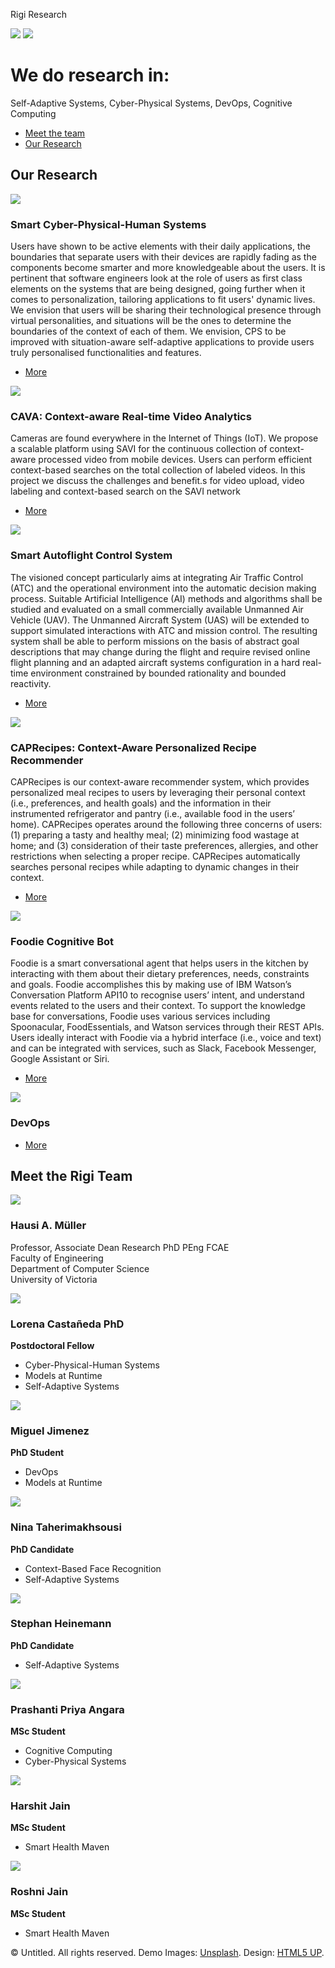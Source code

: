 Rigi Research       

 [![](images/rigi_logo_500x91.png)](index.html) [![](images/uvic-logo.jpg)](http://www.csc.uvic.ca/) 

We do research in:
==================

Self-Adaptive Systems, Cyber-Physical Systems, DevOps, Cognitive Computing

*   [Meet the team](#team)
*   [Our Research](#research)

Our Research
------------

[![](images/wearables.jpg)](#)

### Smart Cyber-Physical-Human Systems

Users have shown to be active elements with their daily applications, the boundaries that separate users with their devices are rapidly fading as the components become smarter and more knowledgeable about the users. It is pertinent that software engineers look at the role of users as first class elements on the systems that are being designed, going further when it comes to personalization, tailoring applications to fit users' dynamic lives. We envision that users will be sharing their technological presence through virtual personalities, and situations will be the ones to determine the boundaries of the context of each of them. We envision, CPS to be improved with situation-aware self-adaptive applications to provide users truly personalised functionalities and features.

*   [More](#)

[![](images/face.jpg)](#)

### CAVA: Context-aware Real-time Video Analytics

Cameras are found everywhere in the Internet of Things (IoT). We propose a scalable platform using SAVI for the continuous collection of context-aware processed video from mobile devices. Users can perform efficient context-based searches on the total collection of labeled videos. In this project we discuss the challenges and benefit.s for video upload, video labeling and context-based search on the SAVI network

*   [More](#)

[![](images/plane.jpg)](#)

### Smart Autoflight Control System

The visioned concept particularly aims at integrating Air Traffic Control (ATC) and the operational environment into the automatic decision making process. Suitable Artificial Intelligence (AI) methods and algorithms shall be studied and evaluated on a small commercially available Unmanned Air Vehicle (UAV). The Unmanned Aircraft System (UAS) will be extended to support simulated interactions with ATC and mission control. The resulting system shall be able to perform missions on the basis of abstract goal descriptions that may change during the flight and require revised online flight planning and an adapted aircraft systems configuration in a hard real-time environment constrained by bounded rationality and bounded reactivity.

*   [More](#)

[![](images/salad.jpg)](#)

### CAPRecipes: Context-Aware Personalized Recipe Recommender

CAPRecipes is our context-aware recommender system, which provides personalized meal recipes to users by leveraging their personal context (i.e., preferences, and health goals) and the information in their instrumented refrigerator and pantry (i.e., available food in the users’ home). CAPRecipes operates around the following three concerns of users: (1) preparing a tasty and healthy meal; (2) minimizing food wastage at home; and (3) consideration of their taste preferences, allergies, and other restrictions when selecting a proper recipe. CAPRecipes automatically searches personal recipes while adapting to dynamic changes in their context.

*   [More](#)

[![](images/bots.jpg)](#)

### Foodie Cognitive Bot

Foodie is a smart conversational agent that helps users in the kitchen by interacting with them about their dietary preferences, needs, constraints and goals. Foodie accomplishes this by making use of IBM Watson’s Conversation Platform API10 to recognise users’ intent, and understand events related to the users and their context. To support the knowledge base for conversations, Foodie uses various services including Spoonacular, FoodEssentials, and Watson services through their REST APIs. Users ideally interact with Foodie via a hybrid interface (i.e., voice and text) and can be integrated with services, such as Slack, Facebook Messenger, Google Assistant or Siri.

*   [More](#)

[![](images/computer.jpg)](#)

### DevOps

*   [More](#)

Meet the Rigi Team
------------------

[![](images/hausi.jpg)](http://webhome.cs.uvic.ca/~hausi/)

### Hausi A. Müller

Professor, Associate Dean Research PhD PEng FCAE  
Faculty of Engineering  
Department of Computer Science  
University of Victoria

[![](images/lc.jpg)](people/lorena-castaneda.html#)

### Lorena Castañeda PhD

**Postdoctoral Fellow**

*   Cyber-Physical-Human Systems
*   Models at Runtime
*   Self-Adaptive Systems

[![](images/mj.png)](people/miguel-jimenez.html)

### Miguel Jimenez

**PhD Student**

*   DevOps
*   Models at Runtime

[![](images/nt.jpg)](people/nina-taherimakhsousi.html)

### Nina Taherimakhsousi

**PhD Candidate**

*   Context-Based Face Recognition
*   Self-Adaptive Systems

[![](images/sh.jpg)](people/stephan-heinemann.html)

### Stephan Heinemann

**PhD Candidate**

*   Self-Adaptive Systems

[![](images/pa.jpg)](people/priya-angara.html)

### Prashanti Priya Angara

**MSc Student**

*   Cognitive Computing
*   Cyber-Physical Systems

[![](images/hj.jpg)](people/harshit-jain.html)

### Harshit Jain

**MSc Student**

*   Smart Health Maven

[![](images/rj.jpg)](people/roshni-jain.html)

### Roshni Jain

**MSc Student**

*   Smart Health Maven

© Untitled. All rights reserved. Demo Images: [Unsplash](https://unsplash.com). Design: [HTML5 UP](https://html5up.net).
